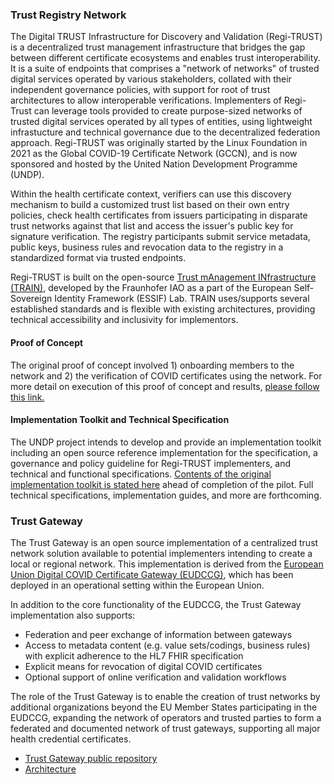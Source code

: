### Trust Registry Network

The Digital TRUST Infrastructure for Discovery and Validation (Regi-TRUST) is a decentralized trust management infrastructure that bridges the gap between different certificate ecosystems and enables trust interoperability. It is a suite of endpoints that comprises a "network of networks" of trusted digital services operated by various stakeholders, collated with their independent governance policies, with support for root of trust architectures to allow interoperable verifications. Implementers of Regi-Trust can leverage tools provided to create purpose-sized networks of trusted digital services operated by all types of entities, using lightweight infrastucture and technical governance due to the decentralized federation approach. Regi-TRUST was originally started by the Linux Foundation in 2021 as the Global COVID-19 Certificate Network (GCCN), and is now sponsored and hosted by the United Nation Development Programme (UNDP). 

Within the health certificate context, verifiers can use this discovery mechanism to build a customized trust list based on their own entry policies, check health certificates from issuers participating in disparate trust networks against that list and access the issuer's public key for signature verification. The registry participants submit  service metadata, public keys, business rules and revocation data to the registry in a standardized format via trusted endpoints.

Regi-TRUST is built on the open-source [Trust mAnagement INfrastructure (TRAIN)](https://gitlab.grnet.gr/essif-lab/infrastructure/fraunhofer/train_project_summary), developed by the Fraunhofer IAO as a part of the European Self-Sovereign Identity Framework (ESSIF) Lab. TRAIN uses/supports several established standards and is flexible with existing architectures, providing technical accessibility and inclusivity for implementors. 

#### Proof of Concept

The original proof of concept involved 1) onboarding members to the network and 2) the verification of COVID certificates using the network. For more detail on execution of this proof of concept and results, [please follow this link.](https://www.lfph.io/2022/04/19/lfph-completes-the-proof-of-concept-of-its-gccn-trust-registry-network/)

#### Implementation Toolkit and Technical Specification

The UNDP project intends to develop and provide an implementation toolkit including an open source reference implementation for the specification, a governance and policy guideline for Regi-TRUST implementers, and technical and functional specifications. [Contents of the original implementation toolkit is stated here](https://www.lfph.io/2021/06/08/gccn/) ahead of completion of the pilot. Full technical specifications, implementation guides, and more are forthcoming.

### Trust Gateway

The Trust Gateway is an open source implementation of a centralized trust network solution available to potential implementers intending to create a local or regional network. This implementation is derived from the [European Union Digital COVID Certificate Gateway (EUDCCG)](https://github.com/ehn-dcc-development/eu-dcc-overview), which has been deployed in an operational setting within the European Union.

In addition to the core functionality of the EUDCCG, the Trust Gateway implementation also supports:
-	Federation and peer exchange of information between gateways
-	Access to metadata content (e.g. value sets/codings, business rules) with explicit adherence to the HL7 FHIR specification
-	Explicit means for revocation of digital COVID certificates
-	Optional support of online verification and validation workflows

The role of the Trust Gateway is to enable the creation of trust networks by additional
organizations beyond the EU Member States participating in the EUDCCG,
expanding the network of operators and trusted parties to form a federated and
documented network of trust gateways, supporting all major health credential certificates.

-	[Trust Gateway public repository](https://github.com/WorldHealthOrganization/ddcc-gateway)
-	[Architecture](https://github.com/WorldHealthOrganization/ddcc-gateway/blob/main/docs/Architecture.md)